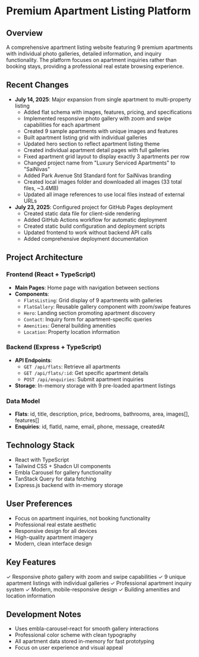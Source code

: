 # Premium Apartment Listing Platform

## Overview
A comprehensive apartment listing website featuring 9 premium apartments with individual photo galleries, detailed information, and inquiry functionality. The platform focuses on apartment inquiries rather than booking stays, providing a professional real estate browsing experience.

## Recent Changes
- **July 14, 2025**: Major expansion from single apartment to multi-property listing
  - Added flat schema with images, features, pricing, and specifications
  - Implemented responsive photo gallery with zoom and swipe capabilities for each apartment
  - Created 9 sample apartments with unique images and features
  - Built apartment listing grid with individual galleries
  - Updated hero section to reflect apartment listing theme
  - Created individual apartment detail pages with full galleries
  - Fixed apartment grid layout to display exactly 3 apartments per row
  - Changed project name from "Luxury Serviced Apartments" to "SaiNivas"
  - Added Park Avenue Std Standard font for SaiNivas branding
  - Created local images folder and downloaded all images (33 total files, ~3.4MB)
  - Updated all image references to use local files instead of external URLs
- **July 23, 2025**: Configured project for GitHub Pages deployment
  - Created static data file for client-side rendering
  - Added GitHub Actions workflow for automatic deployment
  - Created static build configuration and deployment scripts
  - Updated frontend to work without backend API calls
  - Added comprehensive deployment documentation

## Project Architecture

### Frontend (React + TypeScript)
- **Main Pages**: Home page with navigation between sections
- **Components**:
  - `FlatsListing`: Grid display of 9 apartments with galleries
  - `FlatGallery`: Reusable gallery component with zoom/swipe features
  - `Hero`: Landing section promoting apartment discovery
  - `Contact`: Inquiry form for apartment-specific queries
  - `Amenities`: General building amenities
  - `Location`: Property location information

### Backend (Express + TypeScript)
- **API Endpoints**:
  - `GET /api/flats`: Retrieve all apartments
  - `GET /api/flats/:id`: Get specific apartment details
  - `POST /api/enquiries`: Submit apartment inquiries
- **Storage**: In-memory storage with 9 pre-loaded apartment listings

### Data Model
- **Flats**: id, title, description, price, bedrooms, bathrooms, area, images[], features[]
- **Enquiries**: id, flatId, name, email, phone, message, createdAt

## Technology Stack
- React with TypeScript
- Tailwind CSS + Shadcn UI components
- Embla Carousel for gallery functionality
- TanStack Query for data fetching
- Express.js backend with in-memory storage

## User Preferences
- Focus on apartment inquiries, not booking functionality
- Professional real estate aesthetic
- Responsive design for all devices
- High-quality apartment imagery
- Modern, clean interface design

## Key Features
✓ Responsive photo gallery with zoom and swipe capabilities
✓ 9 unique apartment listings with individual galleries
✓ Professional apartment inquiry system
✓ Modern, mobile-responsive design
✓ Building amenities and location information

## Development Notes
- Uses embla-carousel-react for smooth gallery interactions
- Professional color scheme with clean typography
- All apartment data stored in-memory for fast prototyping
- Focus on user experience and visual appeal